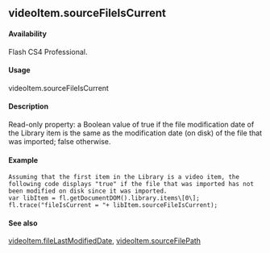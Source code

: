 ## videoItem.sourceFileIsCurrent

#### Availability

Flash CS4 Professional.

#### Usage

videoItem.sourceFileIsCurrent

#### Description

Read-only property: a Boolean value of true if the file modification date of the Library item is the same as the modification date (on disk) of the file that was imported; false otherwise.

#### Example

```
Assuming that the first item in the Library is a video item, the following code displays "true" if the file that was imported has not been modified on disk since it was imported.
var libItem = fl.getDocumentDOM().library.items\[0\]; fl.trace("fileIsCurrent = "+ libItem.sourceFileIsCurrent);

```
#### See also

[videoItem.fileLastModifiedDate](#_bookmark1143), [videoItem.sourceFilePath](#videoItem.sourceFilePath)

<span id="videoItem.sourceFilePath" class="anchor"></span>
